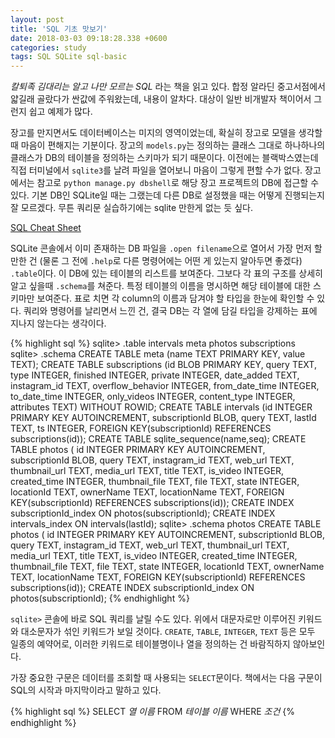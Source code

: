 ```yaml
---
layout: post
title: 'SQL 기초 맛보기'
date: 2018-03-03 09:18:28.338 +0600
categories: study
tags: SQL SQLite sql-basic
---
```


_칼퇴족 김대리는 알고 나만 모르는 SQL_ 라는 책을 읽고 있다. 합정 알라딘 중고서점에서 얇길래 골랐다가 싼값에 주워왔는데, 내용이 알차다. 대상이 일반 비개발자 책이어서 그런지 쉽고 예제가 많다.

장고를 만지면서도 데이터베이스는 미지의 영역이었는데, 확실히 장고로 모델을 생각할 때 마음이 편해지는 기분이다. 장고의 `models.py`는 정의하는 클래스 그대로 하나하나의 클래스가 DB의 테이블을 정의하는 스키마가 되기 때문이다. 이전에는 블랙박스였는데 직접 터미널에서 `sqlite3`를 날려 파일을 열어보니 마음이 그렇게 편할 수가 없다. 장고에서는 참고로 `python manage.py dbshell`로 해당 장고 프로젝트의 DB에 접근할 수 있다. 기본 DB인 SQLite일 때는 그랬는데 다른 DB로 설정했을 때는 어떻게 진행되는지 잘 모르겠다. 무튼 쿼리문 실습하기에는 sqlite 만한게 없는 듯 싶다.

[SQL Cheat Sheet](http://files.zeroturnaround.com/pdf/zt_sql_cheat_sheet.pdf)

SQLite 콘솔에서 이미 존재하는 DB 파일을 `.open filename`으로 열어서 가장 먼저 할 만한 건 (물론 그 전에 `.help`로 다른 명령어에는 어떤 게 있는지 알아두면 좋겠다) `.table`이다. 이 DB에 있는 테이블의 리스트를 보여준다. 그보다 각 표의 구조를 상세히 알고 싶을때 `.schema`를 쳐준다. 특정 테이블의 이름을 명시하면 해당 테이블에 대한 스키마만 보여준다. 표로 치면 각 column의 이름과 담겨야 할 타입을 한눈에 확인할 수 있다. 쿼리와 명령어를 날리면서 느낀 건, 결국 DB는 각 열에 담길 타입을 강제하는 표에 지나지 않는다는 생각이다.

{% highlight sql %}
sqlite> .table
intervals meta photos subscriptions
sqlite> .schema
CREATE TABLE meta (name TEXT PRIMARY KEY, value TEXT);
CREATE TABLE subscriptions (id BLOB PRIMARY KEY, query TEXT, type INTEGER, finished INTEGER, private INTEGER, date_added TEXT, instagram_id TEXT, overflow_behavior INTEGER, from_date_time INTEGER, to_date_time INTEGER, only_videos INTEGER, content_type INTEGER, attributes TEXT) WITHOUT ROWID;
CREATE TABLE intervals (id INTEGER PRIMARY KEY AUTOINCREMENT, subscriptionId BLOB, query TEXT, lastId TEXT, ts INTEGER, FOREIGN KEY(subscriptionId) REFERENCES subscriptions(id));
CREATE TABLE sqlite_sequence(name,seq);
CREATE TABLE photos ( id INTEGER PRIMARY KEY AUTOINCREMENT, subscriptionId BLOB, query TEXT, instagram_id TEXT, web_url TEXT, thumbnail_url TEXT, media_url TEXT, title TEXT, is_video INTEGER, created_time INTEGER, thumbnail_file TEXT, file TEXT, state INTEGER, locationId TEXT, ownerName TEXT, locationName TEXT, FOREIGN KEY(subscriptionId) REFERENCES subscriptions(id));
CREATE INDEX subscriptionId_index ON photos(subscriptionId);
CREATE INDEX intervals_index ON intervals(lastId);
sqlite> .schema photos
CREATE TABLE photos ( id INTEGER PRIMARY KEY AUTOINCREMENT, subscriptionId BLOB, query TEXT, instagram_id TEXT, web_url TEXT, thumbnail_url TEXT, media_url TEXT, title TEXT, is_video INTEGER, created_time INTEGER, thumbnail_file TEXT, file TEXT, state INTEGER, locationId TEXT, ownerName TEXT, locationName TEXT, FOREIGN KEY(subscriptionId) REFERENCES subscriptions(id));
CREATE INDEX subscriptionId_index ON photos(subscriptionId);
{% endhighlight %}

`sqlite>` 콘솔에 바로 SQL 쿼리를 날릴 수도 있다. 위에서 대문자로만 이루어진 키워드와 대소문자가 섞인 키워드가 보일 것이다. `CREATE`, `TABLE`, `INTEGER`, `TEXT` 등은 모두 일종의 예약어로, 이러한 키워드로 테이블명이나 열을 정의하는 건 바람직하지 않아보인다.

가장 중요한 구문은 데이터를 조회할 때 사용되는 `SELECT`문이다. 책에서는 다음 구문이 SQL의 시작과 마지막이라고 말하고 있다.

{% highlight sql %}
SELECT _열 이름_ FROM _테이블 이름_ WHERE _조건_
{% endhighlight %}

